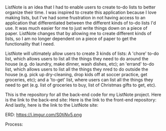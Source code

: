ListNote is an idea that I had to enable users to create to-do lists to better
organize their time. I was inspired to create this application because I love
making lists, but I've had some frustration in not having access to an
application that differentiated between the different kinds of to-do lists I'd
use. It was much easier for me to just write things down on a piece of paper.
ListNote changes that by allowing me to create different kinds of lists, so I
am no longer dependent on a piece of paper to get the functionality that I need.

ListNote will ultimately allow users to create 3 kinds of lists: A 'chore'
to-do list, which allows users to list all the things they need to do around the
house (e.g. do laundry, make dinner, wash dishes, etc); an 'errand' to-do list,
which allows users to list all the things they nred to do outside the house
(e.g. pick up dry-cleaning, drop kids off at soccer practice, get groceries,
etc); and a 'to-get' list, where users can list all the things they need to
get (e.g. list of groceries to buy, list of Christmas gifts to get, etc).

This is the repository for all the back-end code for my ListNote project. Here
is the link to the back-end site:
Here is the link to the front-end repository:
And lastly, here is the link to the ListNote site:

ERD:
https://i.imgur.com/S0tjNv5.png

Process:
